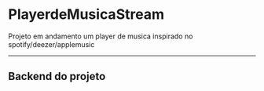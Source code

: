 # PlayerdeMusicaStream
Projeto em andamento um player de musica inspirado no spotify/deezer/applemusic

---

## Backend do projeto

